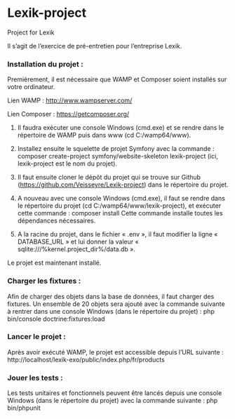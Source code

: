 # Lexik-project

Project for Lexik

Il s’agit de l’exercice de pré-entretien pour l’entreprise Lexik.

<h3>Installation du projet :</h3>

Premièrement, il est nécessaire que WAMP et Composer soient installés sur votre ordinateur.

Lien WAMP : http://www.wampserver.com/

Lien Composer : https://getcomposer.org/

1) Il faudra exécuter une console Windows (cmd.exe) et se rendre dans le répertoire de WAMP puis dans www (cd C:/wamp64/www).

2) Installez ensuite le squelette de projet Symfony avec la commande : composer create-project symfony/website-skeleton lexik-project (ici, lexik-project est le nom du projet).

3) Il faut ensuite cloner le dépôt du projet qui se trouve sur Github (https://github.com/Veisseyre/Lexik-project) dans le répertoire du projet.

4) A nouveau avec une console Windows (cmd.exe), il faut se rendre dans le répertoire du projet (cd C:/wamp64/www/lexik-project), et exécuter cette commande : composer install
Cette commande installe toutes les dépendances nécessaires.

5) A la racine du projet, dans le fichier « .env », il faut modifier la ligne « DATABASE_URL » et lui donner la valeur « sqlite:///%kernel.project_dir%/data.db ».

Le projet est maintenant installé.

<h3>Charger les fixtures :</h3>

Afin de charger des objets dans la base de données, il faut charger des fixtures. Un ensemble de 20 objets sera ajouté avec la commande suivante à rentrer dans une console Windows (dans le répertoire du projet) : php bin/console doctrine:fixtures:load

<h3>Lancer le projet :</h3>

Après avoir exécuté WAMP, le projet est accessible depuis l’URL suivante : http://localhost/lexik-exo/public/index.php/fr/products

<h3>Jouer les tests :</h3>

Les tests unitaires et fonctionnels peuvent être lancés depuis une console Windows (dans le répertoire du projet) avec la commande suivante : php bin/phpunit

